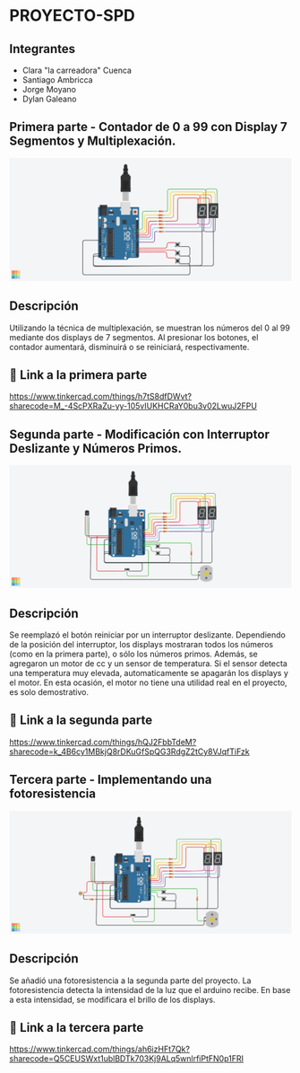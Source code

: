 # PROYECTO-SPD

## Integrantes 
- Clara "la carreadora" Cuenca
- Santiago Ambricca
- Jorge Moyano
- Dylan Galeano

## Primera parte - Contador de 0 a 99 con Display 7 Segmentos y Multiplexación.
![Tinkercad](./img/Primeraparte.png)
## Descripción
Utilizando la técnica de multiplexación, se muestran los números del 0 al 99 mediante dos displays de 7 segmentos. Al presionar los botones, el contador aumentará, disminuirá o se reiniciará, respectivamente.

## :robot: Link a la primera parte
https://www.tinkercad.com/things/h7tS8dfDWvt?sharecode=M_-4ScPXRaZu-yy-105vIUKHCRaY0bu3v02LwuJ2FPU

## Segunda parte - Modificación con Interruptor Deslizante y Números Primos.
![Tinkercad](./img/Segundaparte.png)
## Descripción
Se reemplazó el botón reiniciar por un interruptor deslizante. Dependiendo de la posición del interruptor, los displays mostraran todos los números (como en la primera parte), o sólo los números primos.
Además, se agregaron un motor de cc y un sensor de temperatura. Si el sensor detecta una temperatura muy elevada, automaticamente se apagarán los displays y el motor. 
En esta ocasión, el motor no tiene una utilidad real en el proyecto, es solo demostrativo.

## :robot: Link a la segunda parte
https://www.tinkercad.com/things/hQJ2FbbTdeM?sharecode=k_4B6cy1MBkjQ8rDKuGfSpQG3RdgZ2tCy8VJqfTiFzk

## Tercera parte - Implementando una fotoresistencia
![Tinkercad](./img/TerceraParte.png)

## Descripción
Se añadió una fotoresistencia a la segunda parte del proyecto.
La fotoresistencia detecta la intensidad de la luz que el arduino recibe. En base a esta intensidad, se modificara el brillo de los displays.

## :robot: Link a la tercera parte
https://www.tinkercad.com/things/ah6izHFt7Qk?sharecode=Q5CEUSWxt1ublBDTk703Kj9ALq5wnlrfiPtFN0p1FRI
